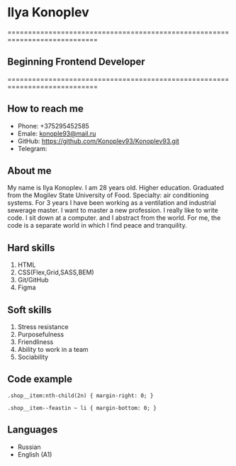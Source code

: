 # Ilya Konoplev
============================================================================
## Beginning Frontend Developer
============================================================================
## How to reach me
+ Phone: +375295452585
+ Emale: konople93@mail.ru
+ GitHub: https://github.com/Konoplev93/Konoplev93.git
+ Telegram: 
## About me
My name is Ilya Konoplev. I am 28 years old. Higher education. Graduated from the Mogilev State University of Food. Specialty: air conditioning systems. For 3 years I have been working as a ventilation and industrial sewerage master. I want to master a new profession. I really like to write code. I sit down at a computer. and I abstract from the world. For me, the code is a separate world in which I find peace and tranquility.
## Hard skills
1. HTML
2. CSS(Flex,Grid,SASS,BEM)
3. Git/GitHub
4. Figma
## Soft skills
1. Stress resistance
2. Purposefulness
3. Friendliness
4. Ability to work in a team
5. Sociability
## Code example
` .shop__item:nth-child(2n) {
  margin-right: 0;
}
`

`
.shop__item--feastin ~ li {
  margin-bottom: 0;
}
`
## Languages
+ Russian
+ English (A1)
